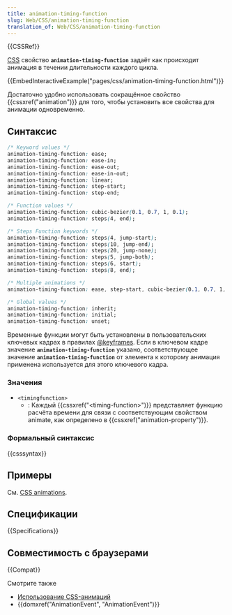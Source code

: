 ```yaml
---
title: animation-timing-function
slug: Web/CSS/animation-timing-function
translation_of: Web/CSS/animation-timing-function
---
```


{{CSSRef}}

[CSS](/ru/docs/CSS) свойство **`animation-timing-function`** задаёт как происходит анимация в течении длительности каждого цикла.

{{EmbedInteractiveExample("pages/css/animation-timing-function.html")}}

Достаточно удобно использовать сокращённое свойство {{cssxref("animation")}} для того, чтобы установить все свойства для анимации одновременно.

## Синтаксис

```css
/* Keyword values */
animation-timing-function: ease;
animation-timing-function: ease-in;
animation-timing-function: ease-out;
animation-timing-function: ease-in-out;
animation-timing-function: linear;
animation-timing-function: step-start;
animation-timing-function: step-end;

/* Function values */
animation-timing-function: cubic-bezier(0.1, 0.7, 1, 0.1);
animation-timing-function: steps(4, end);

/* Steps Function keywords */
animation-timing-function: steps(4, jump-start);
animation-timing-function: steps(10, jump-end);
animation-timing-function: steps(20, jump-none);
animation-timing-function: steps(5, jump-both);
animation-timing-function: steps(6, start);
animation-timing-function: steps(8, end);

/* Multiple animations */
animation-timing-function: ease, step-start, cubic-bezier(0.1, 0.7, 1, 0.1);

/* Global values */
animation-timing-function: inherit;
animation-timing-function: initial;
animation-timing-function: unset;
```

Временные функции могут быть установлены в пользовательских ключевых кадрах в правилах [@keyframes](/ru/docs/Web/CSS/@keyframes). Если в ключевом кадре значение **`animation-timing-function`** указано, соответствующее значение **`animation-timing-function`** от элемента к которому анимация применена используется для этого ключевого кадра.

### Значения

- `<timingfunction>`
  - : Каждый {{cssxref("&lt;timing-function&gt;")}} представляет функцию расчёта времени для связи с соответствующим свойством animate, как определено в {{cssxref("animation-property")}}.

### Формальный синтаксис

{{csssyntax}}

## Примеры

См. [CSS animations](/ru/docs/Web/CSS/CSS_Animations/Using_CSS_animations).

## Спецификации

{{Specifications}}

## Совместимость с браузерами

{{Compat}}

Смотрите также

- [Использование CSS-анимаций](/ru/docs/Web/CSS/CSS_Animations/Using_CSS_animations)
- {{domxref("AnimationEvent", "AnimationEvent")}}
